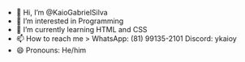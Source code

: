 - 👋 Hi, I’m @KaioGabrielSilva
- 👀 I’m interested in Programming
- 🌱 I’m currently learning HTML and CSS
- 📫 How to reach me > WhatsApp: (81) 99135-2101   Discord: ykaioy
- 😄 Pronouns: He/him

<!---
KaioGabrielSilva/KaioGabrielSilva is a ✨ special ✨ repository because its `README.md` (this file) appears on your GitHub profile.
You can click the Preview link to take a look at your changes.
--->
